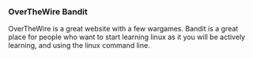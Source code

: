 ### OverTheWire Bandit

OverTheWire is a great website with a few wargames. Bandit is 
a great place for people who want to start learning linux as
it you will be actively learning, and using the linux command line.

